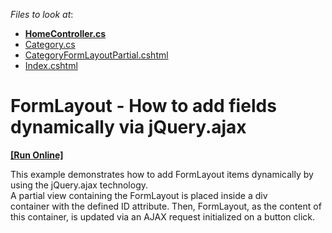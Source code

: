 <!-- default file list -->
*Files to look at*:

* **[HomeController.cs](./CS/Example_FormLayout/Controllers/HomeController.cs)**
* [Category.cs](./CS/Example_FormLayout/Models/Category.cs)
* [CategoryFormLayoutPartial.cshtml](./CS/Example_FormLayout/Views/Home/CategoryFormLayoutPartial.cshtml)
* [Index.cshtml](./CS/Example_FormLayout/Views/Home/Index.cshtml)
<!-- default file list end -->
# FormLayout - How to add fields dynamically via jQuery.ajax
<!-- run online -->
**[[Run Online]](https://codecentral.devexpress.com/t328446/)**
<!-- run online end -->


<p>This example demonstrates how to add FormLayout items dynamically by using the jQuery.ajax technology.<br>A partial view containing the FormLayout is placed inside a div container with the defined ID attribute. Then, FormLayout, as the content of this container, is updated via an AJAX request initialized on a button click.</p>

<br/>


